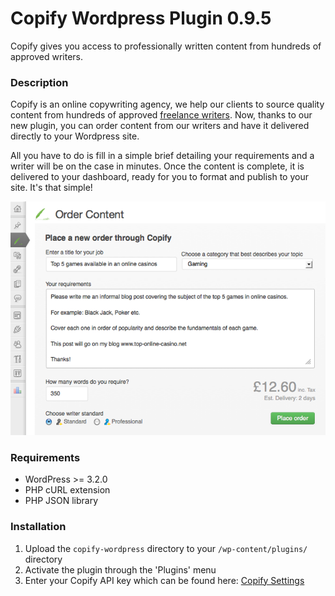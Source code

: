 # Copify Wordpress Plugin 0.9.5

Copify gives you access to professionally written content from hundreds of approved writers.

### Description

Copify is an online copywriting agency, we help our clients to source quality content from hundreds of approved [freelance writers](http://www.copify.com/freelance-writers/). Now, thanks to our new plugin, you can order content from our writers and have it delivered directly to your Wordpress site.

All you have to do is fill in a simple brief detailing your requirements and a writer will be on the case in minutes. Once the content is complete, it is delivered to your dashboard, ready for you to format and publish to your site. It's that simple!

![](https://github.com/copify/copify-wordpress/raw/master/screenshot-1.png)

### Requirements

* WordPress >= 3.2.0
* PHP cURL extension
* PHP JSON library

### Installation

1. Upload the `copify-wordpress` directory to your `/wp-content/plugins/` directory
2. Activate the plugin through the 'Plugins' menu
3. Enter your Copify API key which can be found here: [Copify Settings](https://www.copify.com/users/settings)
